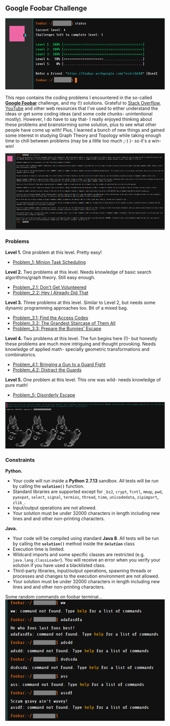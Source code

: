 ## Google Foobar Challenge

![Foobar progress](/Figures/foobar_progress41.png)

This repo contains the coding problems I encountered in the so-called **[Google Foobar](https://foobar.withgoogle.com)** challenge, and my (!) solutions. Grateful to [Stack Overflow](https://stackoverflow.com/), [YouTube](https://youtube.com/) and other web resources that I've used to either understand the ideas or get some coding ideas (and some code chunks- unintentional mostly). However, I do have to say that- I really enjoyed thinking about these problems and brainstorming some solution, plus to see what other people have come up with! Plus, I learned a bunch of new things and gained some interest in studying Graph Theory and Topology while taking enough time to chill between problems (may be a little too much ;-) )- so it's a win-win! 

![Foobar journal](/Figures/foobar_journal_full.png)


### Problems

**Level 1.** One problem at this level. Pretty easy!  

* [Problem_1: Minion Task Scheduling](/../../tree/master/Problem_1)

**Level 2.** Two problems at this level. Needs knowledge of basic search algorithms/graph theory. Still easy enough.  

* [Problem_2.1: Don't Get Volunteered](/../../tree/master/Problem_2.1)
* [Problem_2.2: Hey I Already Did That](/../../tree/master/Problem_2.2)

**Level 3.** Three problems at this level. Similar to Level 2, but needs some dynamic programming approaches too. Bit of a mixed bag.  

* [Problem_3.1: Find the Access Codes](/../../tree/master/Problem_3.1)
* [Problem_3.2: The Grandest Staircase of Them All](/../../tree/master/Problem_3.2)
* [Problem_3.3: Prepare the Bunnies' Escape](/../../tree/master/Problem_3.3)

**Level 4.** Two problems at this level. The fun begins here (!)- but honestly these problems are much more intriguing and thought provoking. Needs knowledge of applied math- specially geometric transformations and combinatorics.  

* [Problem_4.1: Bringing a Gun to a Guard Fight](/../../tree/master/Problem_4.1)
* [Problem_4.2: Distract the Guards](/../../tree/master/Problem_4.2)

**Level 5.** One problem at this level. This one was wild- needs knowledge of pure math!  

* [Problem_5: Disorderly Escape](/../../tree/master/Problem_5)


![Foobar finished](/Figures/foobar_finished2.png)


### Constraints

**Python.**  
* Your code will run inside a **Python 2.7.13** sandbox. All tests will be run by calling the **`solution()`** function.  
* Standard libraries are supported except for `_bz2`, `crypt`, `fcntl`, `mmap`, `pwd`, `pyexpat`, `select`, `signal`, `termios`, `thread`, `time`, `unicodedata`, `zipimport`, `zlib_`.  
* Input/output operations are not allowed.  
* Your solution must be under 32000 characters in length including new lines and and other non-printing characters.  

**Java.**  
* Your code will be compiled using standard **Java 8**. All tests will be run by calling the **`solution()`** method inside the **_`Solution`_** class  
* Execution time is limited.  
* Wildcard imports and some specific classes are restricted (e.g. `java.lang.ClassLoader`). You will receive an error when you verify your solution if you have used a blacklisted class.  
* Third-party libraries, input/output operations, spawning threads or processes and changes to the execution environment are not allowed.  
* Your solution must be under 32000 characters in length including new lines and and other non-printing characters.  


Some random commands on foobar terminal...
![Foobar fun](/Figures/foobar_fun_errmsg.png)
